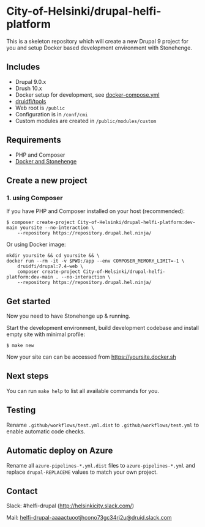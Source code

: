 # City-of-Helsinki/drupal-helfi-platform

This is a skeleton repository which will create a new Drupal 9 project for you and setup Docker based development
environment with Stonehenge.

## Includes

- Drupal 9.0.x
- Drush 10.x
- Docker setup for development, see [docker-compose.yml](docker-compose.yml)
- [druidfi/tools](https://github.com/druidfi/tools)
- Web root is `/public`
- Configuration is in `/conf/cmi`
- Custom modules are created in `/public/modules/custom`

## Requirements

- PHP and Composer
- [Docker and Stonehenge](https://github.com/druidfi/guidelines/blob/master/docs/local_dev_env.md)

## Create a new project

### 1. using Composer

If you have PHP and Composer installed on your host (recommended):

```
$ composer create-project City-of-Helsinki/drupal-helfi-platform:dev-main yoursite --no-interaction \
    --repository https://repository.drupal.hel.ninja/
```

Or using Docker image:

```
mkdir yoursite && cd yoursite && \
docker run --rm -it -v $PWD:/app --env COMPOSER_MEMORY_LIMIT=-1 \
    druidfi/drupal:7.4-web \
    composer create-project City-of-Helsinki/drupal-helfi-platform:dev-main . --no-interaction \
    --repository https://repository.drupal.hel.ninja/
```

## Get started

Now you need to have Stonehenge up & running.

Start the development environment, build development codebase and install empty site with minimal profile:

```
$ make new
```

Now your site can can be accessed from https://yoursite.docker.sh

## Next steps

You can run `make help` to list all available commands for you.

## Testing

Rename `.github/workflows/test.yml.dist` to `.github/workflows/test.yml` to enable automatic code checks.

## Automatic deploy on Azure

Rename all `azure-pipelines-*.yml.dist` files to `azure-pipelines-*.yml` and replace `drupal-REPLACEME` values to match your own project.

## Contact

Slack: #helfi-drupal (http://helsinkicity.slack.com/)

Mail: helfi-drupal-aaaactuootjhcono73gc34rj2u@druid.slack.com
